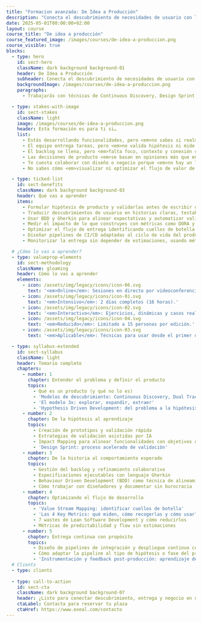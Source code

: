 ```yaml
---
title: "Formacion avanzada: De Idea a Producción"
description: "Conecta el descubrimiento de necesidades de usuario con la construcción de software que genera impacto real."
date: 2025-05-01T00:00:00+02:00
layout: course
course_title: "De idea a producción"
course_featured_image: /images/courses/de-idea-a-produccion.png
course_visible: true
blocks:
  - type: hero
    id: sect-hero
    className: dark background background-01
    header: De Idea a Producción
    subheader: Conecta el descubrimiento de necesidades de usuario con la construcción de software que genera impacto real.
    backgroundImage: /images/courses/de-idea-a-produccion.png
    paragraphs:
      - Trabajarás con técnicas de Continuous Discovery, Design Sprint, BDD, Value Stream Mapping y diseño de pipelines de CI/CD orientadas a maximizar valor y aprendizaje continuo.

  - type: stakes-with-image
    id: sect-stakes
    className: light
    image: /images/courses/de-idea-a-produccion.png
    header: Esta formación es para ti si…
    list:
      - Estás desarrollando funcionalidades, pero <em>no sabes si realmente están generando impacto</em>.
      - El equipo entrega tareas, pero <em>no valida hipótesis ni mide aprendizaje</em>.
      - El backlog se llena, pero <em>falta foco, contexto y conexión con los usuarios</em>.
      - Las decisiones de producto <em>se basan en opiniones más que en datos o experimentos controlados</em>.
      - Te cuesta colaborar con diseño o negocio porque <em>no hay un lenguaje compartido</em>.
      - No sabes cómo <em>visualizar ni optimizar el flujo de valor de principio a fin.</em>

  - type: ticked-list
    id: sect-benefits
    className: dark background background-03
    header: Qué vas a aprender
    items:
      - Formular hipótesis de producto y validarlas antes de escribir una línea de código.
      - Traducir descubrimientos de usuario en historias claras, testables y con contexto.
      - Usar BDD y Gherkin para alinear expectativas y automatizar validación.
      - Medir el impacto de lo que construyes con métricas como DORA y SPACE.
      - Optimizar el flujo de entrega identificando cuellos de botella con Value Stream Mapping.
      - Diseñar pipelines de CI/CD adaptadas al ciclo de vida del producto.
      - Monitorizar la entrega sin depender de estimaciones, usando métricas de predictabilidad y flow.

  # ¿Cómo lo vas a aprender?
  - type: valueprop-elements
    id: sect-methodology
    className: gloaming
    header: Cómo lo vas a aprender
    elements:
      - icon: /assets/img/legacy/icons/icon-06.svg
        text: '<em>Online</em>: Sesiones en directo por videoconferencia.'
      - icon: /assets/img/legacy/icons/icon-01.svg
        text: '<em>Intensivo</em>: 2 días completos (16 horas).'
      - icon: /assets/img/legacy/icons/icon-02.svg
        text: '<em>Interactivo</em>: Ejercicios, dinámicas y casos reales.'
      - icon: /assets/img/legacy/icons/icon-04.svg
        text: '<em>Reducido</em>: Limitado a 15 personas por edición.'
      - icon: /assets/img/legacy/icons/icon-03.svg
        text: '<em>Aplicable</em>: Técnicas para usar desde el primer día.'

  - type: syllabus-extended
    id: sect-syllabus
    className: light
    header: Temario completo
    chapters:
      - number: 1
        chapter: Entender el problema y definir el producto
        topics:
          - Qué es un producto (y qué no lo es)
          - 'Modelos de descubrimiento: Continuous Discovery, Dual Track'
          - 'El modelo 3x: explorar, expandir, extraer'
          - 'Hypothesis Driven Development: del problema a la hipótesis validable'
      - number: 2
        chapter: De la hipótesis al aprendizaje
        topics:
          - Creación de prototipos y validación rápida
          - Estrategias de validación asistidas por IA
          - Impact Mapping para alinear funcionalidades con objetivos de negocio
          - 'Design Sprint: proceso acelerado de validación'
      - number: 3
        chapter: De la historia al comportamiento esperado
        topics:
          - Gestión del backlog y refinamiento colaborativo
          - Especificaciones ejecutables con lenguaje Gherkin
          - Behaviour Driven Development (BDD) como técnica de alineamiento
          - Cómo trabajar con diseñadores y documentar sin burocracia
      - number: 4
        chapter: Optimizando el flujo de desarrollo
        topics:
          - 'Value Stream Mapping: identificar cuellos de botella'
          - 'Las 4 Key Metrics: qué miden, cómo recogerlas y cómo usarlas'
          - 7 wastes de Lean Software Development y cómo reducirlos
          - Métricas de predictabilidad y flow sin estimaciones
      - number: 5
        chapter: Entrega continua con propósito
        topics:
          - Diseño de pipelines de integración y despliegue continuo centradas en flujo
          - Cómo adaptar la pipeline al tipo de hipótesis o fase del producto
          - 'Instrumentación y feedback post-producción: aprendizaje desde la entrega'
  # Clients
  - type: clients
  
  - type: call-to-action
    id: sect-cta
    className: dark background background-07
    header: ¿Listo para conectar descubrimiento, entrega y negocio en un flujo continuo de valor real?
    ctaLabel: Contacta para reservar tu plaza
    ctaHref: https://www.exeal.com/contacto
---
```

